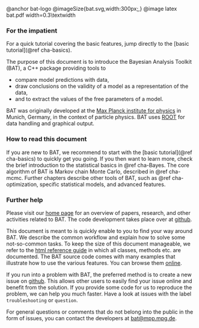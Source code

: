  <!-- First header is ignored by doxygen for the main page -->


@anchor bat-logo
@imageSize{bat.svg,width:300px;,}
@image latex bat.pdf width=0.3\textwidth

### For the impatient

For a quick tutorial covering the basic features, jump directly to
the [basic tutorial](@ref cha-basics).

The purpose of this document is to introduce the Bayesian Analysis
Toolkit (BAT), a C++ package providing tools to

* compare model predictions with data,
* draw conclusions on the validity of a model as a representation of the data,
* and to extract the values of the free parameters of a model.

BAT was originally developed at
  the [Max Planck institute for physics](http://mpp.mpg.de) in Munich,
  Germany, in the context of particle physics. BAT uses [ROOT] for
  data handling and graphical output.

### How to read this document

If you are new to BAT, we recommend to start with the [basic tutorial](@ref
cha-basics) to quickly get you going. If you then want to learn more, check the
brief introduction to the statistical basics in @ref cha-Bayes. The core
algorithm of BAT is Markov chain Monte Carlo, described in @ref cha-mcmc.
Further chapters describe other tools of BAT, such as @ref cha-optimization,
specific statistical models, and advanced features. <!-- @htmlonly Use the
navigation bar on the left to jump to the chapters @endhtmlonly -->

### Further help

Please visit our [home page][BAThome] for an overview of papers,
research, and other activities related to BAT. The code development
takes place over at [github][BATgithub].

This document is meant to is quickly enable to you to find your way around BAT.
We describe the common workflow and explain how to solve some not-so-common
tasks. To keep the size of this document manageable, we refer to the [html
reference guide](../../ref-guide/html/index.html) in which all classes, methods
etc. are documented. The BAT source code comes with many examples that
illustrate how to use the various features. You can browse them [online](https://github.com/bat/bat/tree/master/examples).

If you run into a problem with BAT, the preferred method is to create a new
issue on [github](https://github.com/bat/bat/issues). This allows other users to
easily find your issue online and benefit from the solution. If you provide some
code for us to reproduce the problem, we can help you much faster. Have a look
at issues with the label `troubleshooting` or `question`.

For general questions or comments that do not belong into the public in the form
of issues, you can contact the developers at bat@mpp.mpg.de.

[BAThome]: http://mpp.mpg.de/bat "BAT homepage"
[BATgithub]: https://github.com/bat/bat "BAT github"
[BATref]: http://mpp.mpg.de/bat/docs/refman/latest/ "BAT reference guide"
[ROOT]: https://root.cern.ch/ "ROOT homepage"
